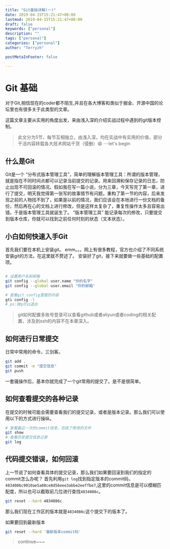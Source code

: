 ```yaml
---
title: "Git基础详解(一)"
date: 2019-04-15T15:21:47+08:00
lastmod: 2019-04-15T15:21:47+08:00
draft: false
keywords: ["personal"]
description: ""
tags: ["personal"]
categories: ["personal"]
author: "Terryzh"

postMetaInFooter: false

---
```


<!--more-->
# Git 基础

对于Git,相信现在的coder都不陌生,并且在各大博客和类似于掘金、开源中国的论坛里也有很多关于此类型的文章。

这篇文章主要从实用的角度出发，来由浅入深的介绍实战过程中遇到的git版本控制。

> 此文分为5节，每节互相独立，由浅入深，均在实战中有实用的价值，部分干活内容转载各大技术网站干货（侵删）😄 ····let's begin

## 什么是Git

Git是一个 “分布式版本管理工具”，简单的理解版本管理工具：所谓的版本管理，就是指在不同时间点都可以记录当前提交的记录。用来回溯和保存记录的日志，防止出现不可回滚的情况。假如我在写一篇小说，分为三章，今天写完了第一章，进行了提交，明天我觉得第一张写的故事情节有问题，重构了第一节的内容，后来发现之前的人物找不到了，如果是以前的情况，我们应该会在本地进行一份文档的备份，然后再在心的文档上进行修改，但是这样太复杂了，重复性操作太多且容易出错。于是版本管理工具就诞生了。
“版本管理工具” 能记录每次的修改，只要提交到版本仓库，你就可以找到之前任何时刻的状态（文本状态）。

## 小白如何快速入手Git

首先我们要在本机上安装git。
emm。。。网上有很多教程，官方也介绍了不同系统安装git的方法，在这里就不赘述了。
安装好了git，接下来就要做一些基础的配置项。

```bash

# 设置用户名和邮箱
git config --global user.name "你的名字"
git config --global user.email "你的邮箱"

# 查看git config里面的内容
gti config -l
# ps:按q可以退出
```

> git如何配置多账号登录可以查看github或者aliyun或者coding的相关配置，涉及到ssh的内容不在本章深入。

## 如何进行日常提交

日常中常用的命令，三剑客。

```bash
git add .
git commit -m "提交信息"
git push
```

一套骚操作后，基本你就完成了一个git常用的提交了。是不是很简单。

## 如何查看提交的各种记录

在提交的时候可能会需要查看我们的提交记录，或者是版本记录。那么我们可以使用以下的方式进行操纵。

```bash
# 查看最近一次的commit信息，包括了修改的文件
git show
# 查看历史提交信息记录
git log
```

## 代码提交错误，如何回滚

上一节说了如何查看具体的提交记录，那么我们如果要回滚到我们的指定的commit怎么办呢？
首先利用`git log`找到指定版本的commit码，`4834086c9010ae5a88ce8d56eee3abbe2eeffbe7`,这里的commit信息是可以模糊匹配度，所以也可以截取前几位进行查找`4834086c`。

```bash
git reset --hard 4834086c
```

那么我们现在工作区的版本就是`4834086c`这个提交下的版本了。

如果要回到最新版本

```bash
git reset --hard '最新版本commit码'
```

> continue~~~
